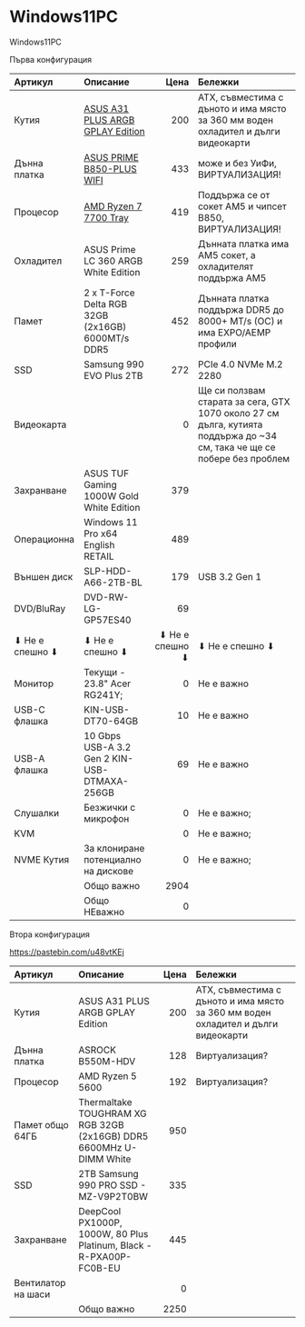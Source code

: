 # Windows11PC
Windows11PC

Първа конфигурация

| Артикул       | Описание                                       | Цена    | Бележки                                            |
| :------------ | :--------------------------------------------- | ------: | :------------------------------------------------- |
| Кутия         | [ASUS A31 PLUS ARGB GPLAY Edition](https://gplay.bg/asus-a31-plus-argb-gplay-edition-2)               | 200     | ATX, съвместима с дъното и има място за 360 мм воден охладител и дълги видеокарти |
| Дънна платка  | [ASUS PRIME B850-PLUS WIFI](https://gplay.bg/asus-prime-b850-plus-wifi)                      | 433     | може и без УиФи, ВИРТУАЛИЗАЦИЯ!                                   |
| Процесор      | [AMD Ryzen 7 7700 Tray](https://gplay.bg/amd-ryzen-7-7700-tray)                          | 419     | Поддържа се от сокет AM5 и чипсет B850, ВИРТУАЛИЗАЦИЯ!            |
| Охладител     | ASUS Prime LC 360 ARGB White Edition           | 259     | Дънната платка има AM5 сокет, а охладителят поддържа AM5 |
| Памет         | 2 x T-Force Delta RGB 32GB (2x16GB) 6000MT/s DDR5  | 452     | Дънната платка поддържа DDR5 до 8000+ MT/s (OC) и има EXPO/AEMP профили |
| SSD           | Samsung 990 EVO Plus 2TB                       | 272     | PCIe 4.0 NVMe M.2 2280                            |
| Видеокарта    |                                                | 0       | Ще си ползвам старата за сега, GTX 1070 около 27 см дълга, кутията поддържа до ~34 см, така че ще се побере без проблем |
| Захранване    | ASUS TUF Gaming 1000W Gold White Edition       | 379     |                                                   |
| Операционна   | Windows 11 Pro x64 English RETAIL              | 489     |                                                   |
| Външен диск   | SLP-HDD-A66-2TB-BL                             | 179     | USB 3.2 Gen 1                                     |
| DVD/BluRay    | DVD-RW-LG-GP57ES40                             | 69      |                                                   |
| ⬇ Не е спешно ⬇ | ⬇ Не е спешно ⬇                              | ⬇ Не е спешно ⬇  | ⬇ Не е спешно  ⬇                         |
| Монитор       | Текущи - 23.8" Acer RG241Y;                    | 0       | Не е важно                                        |
| USB-C флашка  | KIN-USB-DT70-64GB                              | 10      | Не е важно                                        |
| USB-А флашка  | 10 Gbps USB-A 3.2 Gen 2 KIN-USB-DTMAXA-256GB   | 69      | Не е важно                                        |
| Слушалки      | Безжички с микрофон                            | 0       | Не е важно;                                       |
| KVM           |                                                | 0       | Не е важно;                                       |
| NVME Кутия    | За клониране потенциално на дискове            | 0       | Не е важно;                                       |
|               |  Общо важно                                    | 2904    |                                                   |
|               |  Общо НЕважно                                  | 0       |                                                   |


Втора конфигурация

https://pastebin.com/u48vtKEj

| Артикул       | Описание                                       | Цена    | Бележки                                            |
| :------------ | :--------------------------------------------- | ------: | :------------------------------------------------- |
| Кутия         | ASUS A31 PLUS ARGB GPLAY Edition               | 200     | ATX, съвместима с дъното и има място за 360 мм воден охладител и дълги видеокарти |
| Дънна платка         | ASROCK B550M-HDV               | 128     | Виртуализация?  |
| Процесор         | AMD Ryzen 5 5600               | 192     |  Виртуализация?|
| Памет  общо 64ГБ       | Thermaltake TOUGHRAM XG RGB 32GB (2x16GB) DDR5 6600MHz U-DIMM White  |   950   |  |
| SSD         | 2TB Samsung 990 PRO SSD - MZ-V9P2T0BW               | 335     |  |
| Захранване         | DeepCool PX1000P, 1000W, 80 Plus Platinum, Black - R-PXA00P-FC0B-EU       | 445     |  |
| Вентилатор на шаси         |               | 0     |  |
|               |  Общо важно                                    | 2250    |
